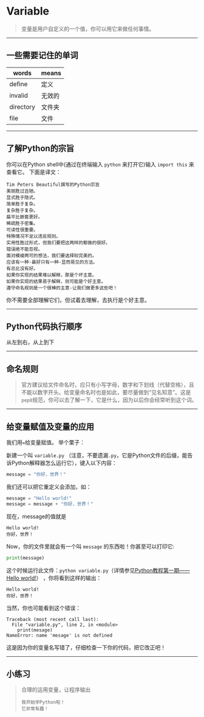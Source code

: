 # Variable

> 变量是用户自定义的一个值，你可以用它来做任何事情。


---


## 一些需要记住的单词
| words     | means  |
|-----------|--------|
| define    | 定义   |
| invalid   | 无效的 |
| directory | 文件夹 |
| file      | 文件   |


---


## 了解Python的宗旨
你可以在Python shell中(通过在终端输入 `python` 来打开它)输入 `import this` 来查看它。
下面是译文：
```
Tim Peters Beautiful撰写的Python宗旨
美丽胜过丑陋。
显式胜于隐式。
简单胜于复杂。
复杂胜于复杂。
扁平比嵌套更好。
稀疏胜于密集。
可读性很重要。
特殊情况不足以违反规则。
实用性胜过形式，但我们要把这两样的都做的很好。
错误绝不能忽视。
面对模棱两可的想法，我们要选择较完美的。
应该有一种-最好只有一种-显而易见的方法。
有总比没有好。
如果你实现的结果难以解释，那是个坏主意。
如果你实现的结果易于解释，则可能是个好主意。
遵守命名规则是一个很棒的主意-让我们做更多这些吧！
```
你不需要全部理解它们，但试着去理解，去执行是个好主意。


---


## Python代码执行顺序
从左到右，从上到下


---


## 命名规则
> 官方建议给文件命名时，应只有小写字母，数字和下划线（代替空格），且不能以数字开头。给变量命名时也是如此，要尽量做到“见名知意”。这是`pep8`规范，你可以去了解一下，它是什么，因为以后你会经常听到这个词。


---


## 给变量赋值及变量的应用
我们用`=`给变量赋值。
举个栗子：

新建一个叫 `variable.py` （注意，不要遗漏`.py`，它是Python文件的后缀，能告诉Python解释器怎么运行它），键入以下内容：
```python
message = "你好，世界！"
```

我们还可以把它重定义会添加，如：
```python
message = "Hello world!"
message = message + "你好，世界！"
```
现在，message的值就是
```
Hello world!
你好，世界！
```

Now，你的文件里就会有一个叫 `message` 的东西啦！你甚至可以打印它:
```python
print(message)
```

这个时候运行此文件：`python variable.py`（详情参见[Python教程第一期——Hello world!](https://blog.csdn.net/Jerry_David/article/details/108218070)） ，你将看到这样的输出：
```
Hello world!
你好，世界！
```
当然，你也可能看到这个错误：
```
Traceback (most recent call last):
  File "variable.py", line 2, in <module>
    print(mesage)
NameError: name 'mesage' is not defined
```
这是因为你的变量名写错了，仔细检查一下你的代码，把它改正吧！


---


## 小练习
> 合理的运用变量，让程序输出
> ```
> 我开始学Python啦！
> 它非常有趣！
> ```
